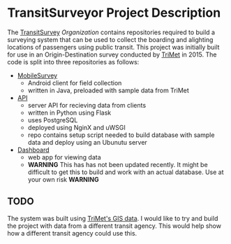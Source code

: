 # TransitSurveyor Project Description

The [TransitSurvey](https://github.com/TransitSurveyor) *Organization* contains repositories required to build a surveying system that can be used to collect the boarding and alighting locations of passengers using public transit. This project was initially built for use in an Origin-Destination survey conducted by [TriMet](http://trimet.org/) in 2015. The code is split into three repositories as follows:

+ [MobileSurvey](https://github.com/TransitSurveyor/MobileSurveyor)
  + Android client for field collection
  + written in Java, preloaded with sample data from TriMet
+ [API](https://github.com/TransitSurveyor/API)
  + server API for recieving data from clients
  + written in Python using Flask
  + uses PostgreSQL
  + deployed using NginX and uWSGI
  + repo contains setup script needed to build database with sample data and deploy using an Ubunutu server
+ [Dashboard](https://github.com/TransitSurveyor/Dashboard)
  + web app for viewing data
  + **WARNING** This has has not been updated recently. It might be difficult to get this to build and work with an actual database. Use at your own risk **WARNING**
  
  
## TODO

The system was built using [TriMet's GIS data](http://developer.trimet.org/gis/). I would like to try and build the project with data from a different transit agency. This would help show how a different transit agency could use this.
